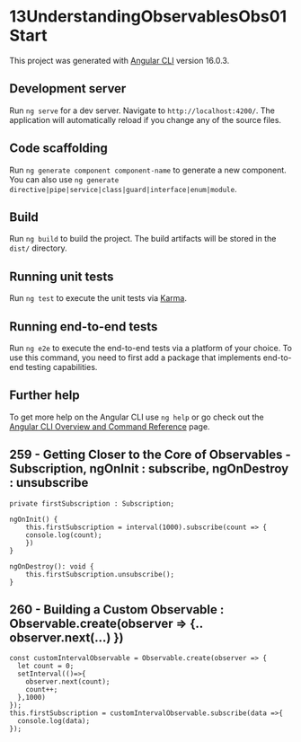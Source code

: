 # 13UnderstandingObservablesObs01Start

This project was generated with [Angular CLI](https://github.com/angular/angular-cli) version 16.0.3.

## Development server

Run `ng serve` for a dev server. Navigate to `http://localhost:4200/`. The application will automatically reload if you change any of the source files.

## Code scaffolding

Run `ng generate component component-name` to generate a new component. You can also use `ng generate directive|pipe|service|class|guard|interface|enum|module`.

## Build

Run `ng build` to build the project. The build artifacts will be stored in the `dist/` directory.

## Running unit tests

Run `ng test` to execute the unit tests via [Karma](https://karma-runner.github.io).

## Running end-to-end tests

Run `ng e2e` to execute the end-to-end tests via a platform of your choice. To use this command, you need to first add a package that implements end-to-end testing capabilities.

## Further help

To get more help on the Angular CLI use `ng help` or go check out the [Angular CLI Overview and Command Reference](https://angular.io/cli) page.

## 259 - Getting Closer to the Core of Observables - Subscription, ngOnInit : subscribe, ngOnDestroy : unsubscribe

    private firstSubscription : Subscription;

    ngOnInit() {
        this.firstSubscription = interval(1000).subscribe(count => {
        console.log(count);
        })
    }

    ngOnDestroy(): void {
        this.firstSubscription.unsubscribe();
    }

## 260 - Building a Custom Observable : Observable.create(observer => {.. observer.next(...) }) 

    const customIntervalObservable = Observable.create(observer => {
      let count = 0;
      setInterval(()=>{
        observer.next(count);
        count++;
      },1000)
    });
    this.firstSubscription = customIntervalObservable.subscribe(data =>{
      console.log(data);
    });